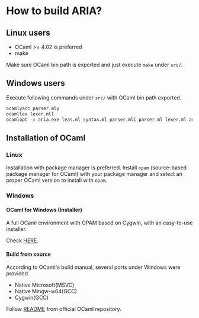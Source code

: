 # How to build ARIA?

## Linux users

* OCaml >= 4.02 is preferred
* make

Make sure OCaml bin path is exported and just execute `make` under `src/`.

## Windows users

Execute following commands under `src/` with OCaml bin path exported.

```cmd
ocamlyacc parser.mly
ocamllex lexer.mll
ocamlopt -o aria.exe leas.ml syntax.ml parser.mli parser.ml lexer.ml aria.ml
```


## Installation of OCaml

### Linux

Installation with package manager is preferred.
Install `opam` (source-based package manager for OCaml) with your package manager and select an proper OCaml version to install with `opam`. 

### Windows

#### OCaml for Windows (Installer)

A full OCaml environment with OPAM based on Cygwin, with an easy-to-use installer.

Check [HERE](https://fdopen.github.io/opam-repository-mingw/installation/).

#### Build from source

According to OCaml's build manual,
several ports under Windows were provided.

* Native Microsoft(MSVC)
* Native Mingw-w64(GCC)
* Cygwin(GCC)

Follow [README](https://github.com/ocaml/ocaml/blob/trunk/README.win32.adoc) from official OCaml repository.